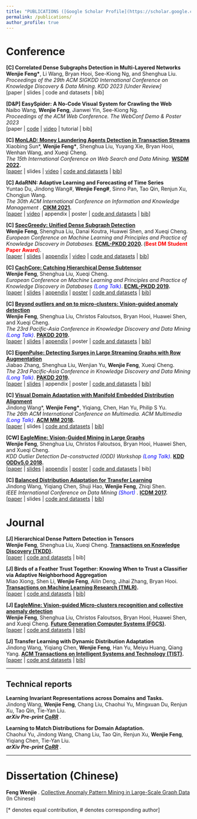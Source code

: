 ```yaml
---
title: "PUBLICATIONS ([Google Scholar Profile](https://scholar.google.com/citations?user=EV1kntYAAAAJ&hl=en))"
permalink: /publications/
author_profile: true
---
```



# Conference

<!-- ## Graph Mining & Learning, Web Service -->



<!-- <b>[C] Data-Free Diversity-Based Ensemble Selection For One-Shot Federated Learning </b> <br>
Naibo Wang, <b>Wenjie Feng</b>, See-Kiong Ng.<br>
<i> European Conference on Machine Learning and Principles and Practice of Knowledge Discovery in Databases. </i> ECML-PKDD 2023
<i> [Under Review] </i> <br>
[paper | slides | code and datasets | bib]
 -->

<!-- <b>[C] Towards Better Graph Representation Learning with Parameterized Decomposition \& Filtering </b> <br>
Mingqi Yang, <b>Wenjie Feng</b>, Yanming Shen, Bryan Hooi.<br>
<i> Proceedings of the 40th International Conference on Machine Learning. ICML 2023 </i>
<i> [Under Review] </i> <br>
[paper | slides | code and datasets | bib] -->


<b>[C] Correlated Dense Subgraphs Detection in Multi-Layered Networks</b> <br>
<b>Wenjie Feng\*</b>, Li Wang, Bryan Hooi, See-Kiong Ng, and Shenghua Liu. <br>
<i> Proceedings of the 29th ACM SIGKDD International Conference on Knowledge Discovery & Data Mining. KDD 2023 </i>
<i> [Under Review] </i> <br>
[paper | slides | code and datasets | bib]

<b>[D&P] EasySpider: A No-Code Visual System for Crawling the Web</b> <br>
Naibo Wang, <b>Wenjie Feng</b>, Jianwei Yin, See-Kiong Ng. <br>
<i> Proceedings of the ACM Web Conference. The WebConf Demo & Poster 2023 </i> <br>
[paper | [code](https://github.com/NaiboWang/EasySpider) | [video](https://youtube.com/playlist?list=PL0kEFEkWrT7mt9MUlEBV2DTo1QsaanUTp) | tutorial | bib]

<b>[C] [MonLAD: Money Laundering Agents Detection in Transaction Streams](https://dl.acm.org/doi/10.1145/3488560.3498418)</b> <br>
Xiaobing Sun\*, <b>Wenjie Feng\*</b>, Shenghua Liu, Yuyang Xie, Bryan Hooi, Wenhan Wang, and Xueqi Cheng. <br>
<i>The 15th International Conference on Web Search and Data Mining. </i> <b> [WSDM 2022](https://www.wsdm-conference.org/2022/). </b> <br>
[[paper](https://dl.acm.org/doi/10.1145/3488560.3498418) | slides | [video](https://www.youtube.com/watch?v=TmtJw9IaKck) | [code and datasets](https://github.com/BGT-M/MonLAD) | [bib](https://dblp.org/rec/conf/wsdm/SunFLX0HWC22.html?view=bibtex)]

<b>[C] AdaRNN: Adaptive Learning and Forecasting of Time Series</b> <br>
Yuntao Du, Jindong Wang\#, <b>Wenjie Feng\#</b>, Sinno Pan, Tao Qin, Renjun Xu, Chongjun Wang. <br>
<i> The 30th ACM International Conference on Information and Knowledge Management </i>. <b> [CIKM 2021](https://www.cikm2021.org/). </b> <br>
[[paper](https://dl.acm.org/doi/10.1145/3459637.3482315) | [video](https://www.youtube.com/watch?v=WWDmP8iL_3U) | appendix | poster | [code and datasets](https://github.com/jindongwang/transferlearning/tree/master/code/deep/adarnn) | [bib](https://dblp.org/rec/journals/corr/abs-2108-04443.html?view=bibtex)]

<b>[C] [SpecGreedy: Unified Dense Subgraph Detection](https://wenchieh.github.io/publication/SPECGREEDY)</b> <br>
<b>Wenjie Feng</b>, Shenghua Liu, Danai Koutra, Huawei Shen, and Xueqi Cheng. <br>
<i>European Conference on Machine Learning and Principles and Practice of Knowledge Discovery in Databases. </i> <b> [ECML-PKDD 2020](https://ecmlpkdd2020.net/). </b> (<b><span style="color:red">Best DM Student Paper Award</span></b>). <br>
[[paper](https://link.springer.com/chapter/10.1007/978-3-030-67658-2_11) | [slides](http://wenchieh.github.io/files/slide/specgreedyECMLPKDD2020.pptx) | [appendix](http://wenchieh.github.io/files/pdf/specgreedy_supple.pdf) | [video](https://papertalk.org/papertalks/27872) | [code and datasets](https://github.com/wenchieh/specgreedy) | [bib](https://dblp.org/rec/conf/pkdd/FengLKSC20.html?view=bibtex)]

<b>[C] [CachCore: Catching Hierarchical Dense Subtensor](https://wenchieh.github.io/publication/CATCHCORE)</b> <br>
<b>Wenjie Feng</b>, Shenghua Liu, Xueqi Cheng. <br>
<i>European Conference on Machine Learning and Principles and Practice of Knowledge Discovery in Databases <span style="color:blue">(Long Talk)</span></i>. <b> [ECML-PKDD 2019](https://ecmlpkdd2019.org/). </b> <br>
[[paper](https://link.springer.com/chapter/10.1007/978-3-030-46150-8_10) | [slides](http://wenchieh.github.io/files/slide/catchcoreECMLPKDD2019.pptx) | [appendix](http://wenchieh.github.io/files/pdf/catchcore_supple.pdf) | [poster](http://wenchieh.github.io/files/pdf/catchcore_poster.pdf) | [code and datasets](https://github.com/wenchieh/catchcore) | [bib](https://dblp.org/rec/conf/pkdd/FengLC19.html?view=bibtex)]

<b>[C] [Beyond outliers and on to micro-clusters: Vision-guided anomaly detection](https://wenchieh.github.io/publication/EAGLEMINE)</b> <br>
<b>Wenjie Feng</b>, Shenghua Liu, Christos Faloutsos, Bryan Hooi, Huawei Shen, and Xueqi Cheng. <br>
<i>The 23rd Pacific-Asia Conference in Knowledge Discovery and Data Mining <span style="color:blue">(Long Talk)</span></i>. <b> [PAKDD 2019](https://pakdd2019.medmeeting.org/en). </b> <br>
[[paper](https://link.springer.com/chapter/10.1007/978-3-030-16148-4_42) | [slides](http://wenchieh.github.io/files/slide/eagleminePAKDD2019.pptx) | [appendix](http://wenchieh.github.io/files/pdf/eaglemine_supple.pdf) | poster | [code and datasets](https://github.com/wenchieh/eaglemine) | [bib](https://dblp.org/rec/conf/pakdd/FengLFHSC19.html?view=bibtex)]

<b>[C] [EigenPulse: Detecting Surges in Large Streaming Graphs with Row Augmentation](https://wenchieh.github.io/publication/EIGENPULSE)</b> <br>
Jiabao Zhang, Shenghua Liu, Wenjian Yu, <b>Wenjie Feng</b>, Xueqi Cheng. <br>
<i>The 23rd Pacific-Asia Conference in Knowledge Discovery and Data Mining <span style="color:blue">(Long Talk)</span></i>. <b> [PAKDD 2019](https://pakdd2019.medmeeting.org/en). </b> <br>
[[paper](https://link.springer.com/chapter/10.1007/978-3-030-16145-3_39) | [slides](http://wenchieh.github.io/files/slide/eaglepulsePAKDD2019.pptx) | appendix | poster | [code and datasets](https://github.com/BGT-M/spartan2) | [bib](https://dblp.org/rec/conf/pakdd/ZhangLYFC19.html?view=bibtex)]

<b>[C] [Visual Domain Adaptation with Manifold Embedded Distribution Alignment](https://wenchieh.github.io/publication/MEDA)</b> <br>
Jindong Wang\*, <b>Wenjie Feng\*</b>, Yiqiang, Chen, Han Yu, Philip S Yu. <br>
<i> The 26th ACM International Conference on Multimedia. ACM Multimedia <span style="color:blue">(Long Talk)</span></i>. <b> [ACM MM 2018](http://www.acmmm.org/2018/). </b> <br>
[[paper](https://doi.org/10.1145/3240508.3240512) | slides | [code and datasets](https://github.com/wenchieh/MEDA) | [bib](https://dblp.org/rec/conf/mm/WangFCYHY18.html?view=bibtex)]

<b>[CW] [EagleMine: Vision-Guided Mining in Large Graphs](https://wenchieh.github.io/publication/EAGLEMINE_ODD.html)</b> <br>
<b>Wenjie Feng</b>, Shenghua Liu, Christos Faloutsos, Bryan Hooi, Huawei Shen, and Xueqi Cheng. <br>
<i>KDD Outlier Detection De-constructed (ODD) Workshop <span style="color:blue">(Long Talk)</span></i>. <b> [KDD ODDv5.0 2018](https://www.andrew.cmu.edu/user/lakoglu/odd/). </b> <br>
[[paper](https://www.andrew.cmu.edu/user/lakoglu/odd/accepted_papers/ODD_v50_paper_25.pdf) | [slides](https://wenchieh.github.io/files/slide/eaglemineSIGKDDODDv5.pdf) | [appendix](http://wenchieh.github.io/files/pdf/eaglemine_supple_ODDv5.pdf) | [poster](http://wenchieh.github.io/files/pdf/eaglemine_poster.pdf) | [code and datasets](https://github.com/wenchieh/eaglemine) | bib]

<b>[C] [Balanced Distribution Adaptation for Transfer Learning](https://wenchieh.github.io/publication/BDA)</b> <br>
Jindong Wang, Yiqiang Chen, Shuji Hao, <b>Wenjie Feng</b>, Zhiqi Shen. <br>
<i>IEEE International Conference on Data Mining <span style="color:blue">(Short)</span> </i>. <b> [ICDM 2017](https://userweb.ucs.louisiana.edu/~sxk6389/index.html). </b> <br>
[[paper](https://doi.org/10.1109/ICDM.2017.150) | slides | [code and datasets](https://github.com/jindongwang/transferlearning/tree/master/code/traditional/BDA) | [bib](https://dblp.org/rec/conf/icdm/WangCHFS17.html?view=bibtex)]


# Journal

<!--
<b>[J] [Unified Dense Subgraph Detection: Fast Spectral Theory-based Algorithms]</b> <br>
<b>Wenjie Feng</b>.
<b> [IEEE Transactions on Knowledge and Data Engineering (TKDE)](https://ieeexplore.ieee.org/xpl/RecentIssue.jsp?punumber=69). </b> <br>
[paper | [code and datasets](https://github.com/wenchieh/specgreedy) | bib]
-->

<b>[J] Hierarchical Dense Pattern Detection in Tensors</b> <br>
<b>Wenjie Feng</b>, Shenghua Liu, Xueqi Cheng.
<b> [Transactions on Knowledge Discovery (TKDD)](https://dl.acm.org/journal/tkdd). </b> <br>
[[paper](https://dl.acm.org/doi/10.1145/3577022) | [code and datasets](https://github.com/wenchieh/catchcore) | bib]


<b>[J] Birds of a Feather Trust Together: Knowing When to Trust a Classifier via Adaptive Neighborhood Aggregation</b> <br>
Miao Xiong, Shen Li, <b>Wenjie Feng</b>, Ailin Deng, Jihai Zhang, Bryan Hooi.
<b> [Transactions on Machine Learning Research (TMLR)](https://jmlr.org/tmlr/). </b> <br>
[[paper](https://openreview.net/forum?id=p5V8P2J61u) | [code and datasets](https://github.com/MiaoXiong2320/NeighborAgg) | [bib](https://dblp.org/rec/journals/corr/abs-2211-16466.html?view=bibtex)]


<!--
<b>[J] [EagleMine: Vision-guided Micro-clusters recognition and collective anomaly detection](https://wenchieh.github.io/publication/EAGLEMINE)</b> <br>
<b>Wenjie Feng</b>, Shenghua Liu, Christos Faloutsos, Bryan Hooi, Huawei Shen, and Xueqi Cheng. <br>
<i> [Future Generation Computer Systems (FGCS)](https://www.sciencedirect.com/science/article/pii/S0167739X20316794). </i> <b> Journal </b>.
-->

<b>[J] [EagleMine: Vision-guided Micro-clusters recognition and collective anomaly detection](https://wenchieh.github.io/publication/EAGLEMINE_JOURNAL)</b> <br>
<b>Wenjie Feng</b>, Shenghua Liu, Christos Faloutsos, Bryan Hooi, Huawei Shen, and Xueqi Cheng.
<b> [Future Generation Computer Systems (FGCS)](https://www.sciencedirect.com/journal/future-generation-computer-systems). </b> <br>
[[paper](https://www.sciencedirect.com/science/article/pii/S0167739X20316794) | [code and datasets](https://github.com/wenchieh/eaglemine) | [bib](https://dblp.org/rec/journals/fgcs/FengLFHSC21.html?view=bibtex)]


<b>[J] Transfer Learning with Dynamic Distribution Adaptation</b> <br>
Jindong Wang, Yiqiang Chen, <b>Wenjie Feng</b>, Han Yu, Meiyu Huang, Qiang Yang.
<b> [ACM Transactions on Intelligent Systems and Technology (TIST)](https://dl.acm.org/journal/tist). </b> <br>
[[paper](https://dl.acm.org/doi/abs/10.1145/3360309) | [code and datasets](https://github.com/jindongwang/transferlearning) | [bib](https://dblp.org/rec/journals/tist/WangCFYHY20.html?view=bibtex)]

----

## Technical reports

<b>Learning Invariant Representations across Domains and Tasks.</b> <br>
Jindong Wang, <b>Wenjie Feng</b>, Chang Liu, Chaohui Yu, Mingxuan Du, Renjun Xu, Tao Qin, Tie-Yan Liu. <br>
<i> <b> arXiv Pre-print [CoRR](https://arxiv.org/abs/2103.05114) </b> </i>.


<b>Learning to Match Distributions for Domain Adaptation.</b> <br>
Chaohui Yu, Jindong Wang, Chang Liu, Tao Qin, Renjun Xu, <b>Wenjie Feng</b>, Yiqiang Chen, Tie-Yan Liu. <br>
<i> <b> arXiv Pre-print [CoRR](https://arxiv.org/abs/2007.10791) </b> </i>.


<!--
<b>[C] Learning to Match Distributions for Domain Adaptation</b> <br>
	Chaohui Yu, Jindong Wang, Chang Liu, Tao Qin, Renjun Xu, <b>Wenjie Feng</b>, Yiqiang Chen, Tie-Yan Liu. <br>
<i> arXiv Pre-print</i>. <b>[CoRR](https://arxiv.org/abs/2007.10791)</b>.
-->

------

# Dissertation (Chinese)

<b> Feng Wenjie </b>. [Collective Anomaly Pattern Mining in Large-Scale Graph Data](http://wenchieh.github.io/files/pdf/thesis_zh.pdf) (In Chinese)


[\* denotes equal contribution, \# denotes corresponding author]

